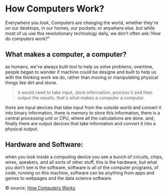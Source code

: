 # How Computers Work?
Everywhere you look, Computers are changing the world, whether they're on our desktops, in our homes, our pockets; or anywhere else. but while most of us use this revolutionary technology daily, we don't often ask:'How do computers work?" 
## What  makes a computer, a computer? 
as humans, we've always built tool to help us solve problems, overtime, people began to wonder if  machine could be designe and built to help us with the thinking work we do, rather than moving or manipulating physical things like dirt and stone.
> it would need to take input, store information, process it and then output the results. that's what makes a computer a computer.

there are input devices that take input from the outside world and convert it into binary information, there is memory to store this information, there is a central processing unit or CPU, where all the calculations are done. and, finally there are output devices that take information and convert it into a physical output.
## Hardware and Software: 
when you look inside a computing device you see a bunch of circuits, chips, wires, speakers, and all sorts of other stuff, this is the hardware, but what you don't see is the software, software is all of the computer programs, of code, running on this machine, software can be anything from apps and games to webpages and the data science software.

&copy; source; [How Computers Works](https://www.youtube.com/playlist?list=PLzdnOPI1iJNcsRwJhvksEo1tJqjIqWbN-)